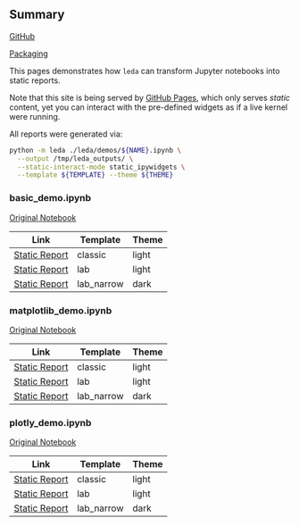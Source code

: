 ## Summary

[GitHub](https://github.com/ansatzcapital/leda)

[Packaging](https://pypi.org/project/leda)

This pages demonstrates how `leda` can transform Jupyter notebooks into static reports. 

Note that this site is being served by [GitHub Pages](https://pages.github.com/), which only serves *static* content, yet you can interact with the pre-defined widgets as if a live kernel were running.

All reports were generated via:

```bash
python -m leda ./leda/demos/${NAME}.ipynb \
  --output /tmp/leda_outputs/ \
  --static-interact-mode static_ipywidgets \
  --template ${TEMPLATE} --theme ${THEME}
```

### basic_demo.ipynb

[Original Notebook](https://github.com/ansatzcapital/leda/tree/main/leda/demos/basic_demo.ipynb)

| Link                                                                       | Template   | Theme |
|----------------------------------------------------------------------------|------------|-------|
| [Static Report](basic_demo-static_ipywidgets-bundle4-classic-light.html)   | classic    | light |
| [Static Report](basic_demo-static_ipywidgets-bundle4-lab-light.html)       | lab        | light |
| [Static Report](basic_demo-static_ipywidgets-bundle4-lab_narrow-dark.html) | lab_narrow | dark  |

### matplotlib_demo.ipynb

[Original Notebook](https://github.com/ansatzcapital/leda/tree/main/leda/demos/matplotlib_demo.ipynb)

| Link                                                                            | Template   | Theme |
|---------------------------------------------------------------------------------|------------|-------|
| [Static Report](matplotlib_demo-static_ipywidgets-bundle4-classic-light.html)   | classic    | light |
| [Static Report](matplotlib_demo-static_ipywidgets-bundle4-lab-light.html)       | lab        | light |
| [Static Report](matplotlib_demo-static_ipywidgets-bundle4-lab_narrow-dark.html) | lab_narrow | dark  |

### plotly_demo.ipynb

[Original Notebook](https://github.com/ansatzcapital/leda/tree/main/leda/demos/plotly_demo.ipynb)

| Link                                                                        | Template   | Theme |
|-----------------------------------------------------------------------------|------------|-------|
| [Static Report](plotly_demo-static_ipywidgets-bundle4-classic-light.html)   | classic    | light |
| [Static Report](plotly_demo-static_ipywidgets-bundle4-lab-light.html)       | lab        | light |
| [Static Report](plotly_demo-static_ipywidgets-bundle4-lab_narrow-dark.html) | lab_narrow | dark  |
